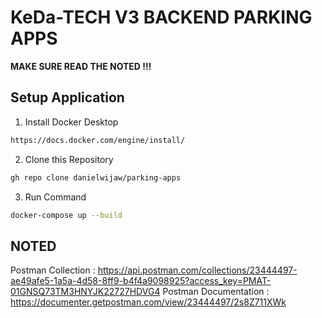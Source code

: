 # KeDa-TECH V3 BACKEND PARKING APPS

**MAKE SURE READ THE NOTED !!!**

## Setup Application 

1. Install Docker Desktop
```bash
https://docs.docker.com/engine/install/
```

2. Clone this Repository
```bash
gh repo clone danielwijaw/parking-apps
```

3. Run Command
```bash
docker-compose up --build
```

## NOTED
Postman Collection : https://api.postman.com/collections/23444497-ae49afe5-1a5a-4d58-8ff9-b4f4a9098925?access_key=PMAT-01GNSQ73TM3HNYJK22727HDVG4
Postman Documentation : https://documenter.getpostman.com/view/23444497/2s8Z711XWk
